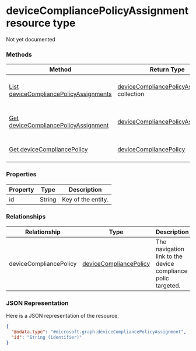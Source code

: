 ﻿# deviceCompliancePolicyAssignment resource type

Not yet documented
### Methods
|Method|Return Type|Description|
|---|---|---|
|[List deviceCompliancePolicyAssignments](../api/intune_deviceconfig_deviceCompliancePolicyAssignment_list.md)|[deviceCompliancePolicyAssignment](../resources/intune_deviceconfig_deviceCompliancePolicyAssignment.md) collection|List properties and relationships of the [deviceCompliancePolicyAssignment](../resources/intune_deviceconfig_deviceCompliancePolicyAssignment.md) objects.|
|[Get deviceCompliancePolicyAssignment](../api/intune_deviceconfig_deviceCompliancePolicyAssignment_get.md)|[deviceCompliancePolicyAssignment](../resources/intune_deviceconfig_deviceCompliancePolicyAssignment.md)|Read properties and relationships of the [deviceCompliancePolicyAssignment](../resources/intune_deviceconfig_deviceCompliancePolicyAssignment.md) object.|
|[Get deviceCompliancePolicy](../api/intune_deviceconfig_deviceCompliancePolicyAssignment_get_deviceCompliancePolicy.md)|[deviceCompliancePolicy](../resources/intune_deviceconfig_deviceCompliancePolicy.md)|Get the [deviceCompliancePolicy](../resources/intune_deviceconfig_deviceCompliancePolicy.md) from the deviceCompliancePolicy navigation property.|

### Properties
|Property|Type|Description|
|---|---|---|
|id|String|Key of the entity.|

### Relationships
|Relationship|Type|Description|
|---|---|---|
|deviceCompliancePolicy|[deviceCompliancePolicy](../resources/intune_deviceconfig_deviceCompliancePolicy.md)|The navigation link to the  device compliance polic targeted.|

### JSON Representation
Here is a JSON representation of the resource.
<!-- {
  "blockType": "resource",
  "keyProperty": "id",
  "@odata.type": "microsoft.graph.deviceCompliancePolicyAssignment"
}
-->
```json
{
  "@odata.type": "#microsoft.graph.deviceCompliancePolicyAssignment",
  "id": "String (identifier)"
}
```



